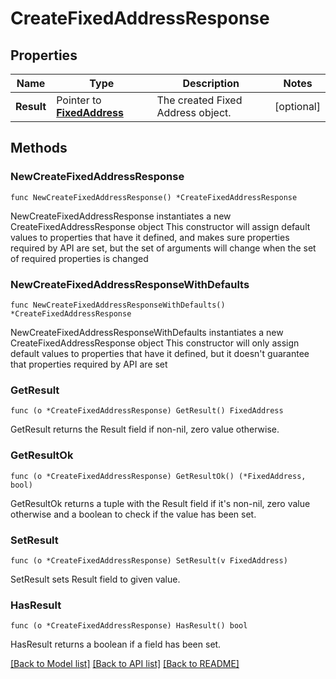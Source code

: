 # CreateFixedAddressResponse

## Properties

Name | Type | Description | Notes
------------ | ------------- | ------------- | -------------
**Result** | Pointer to [**FixedAddress**](FixedAddress.md) | The created Fixed Address object. | [optional] 

## Methods

### NewCreateFixedAddressResponse

`func NewCreateFixedAddressResponse() *CreateFixedAddressResponse`

NewCreateFixedAddressResponse instantiates a new CreateFixedAddressResponse object
This constructor will assign default values to properties that have it defined,
and makes sure properties required by API are set, but the set of arguments
will change when the set of required properties is changed

### NewCreateFixedAddressResponseWithDefaults

`func NewCreateFixedAddressResponseWithDefaults() *CreateFixedAddressResponse`

NewCreateFixedAddressResponseWithDefaults instantiates a new CreateFixedAddressResponse object
This constructor will only assign default values to properties that have it defined,
but it doesn't guarantee that properties required by API are set

### GetResult

`func (o *CreateFixedAddressResponse) GetResult() FixedAddress`

GetResult returns the Result field if non-nil, zero value otherwise.

### GetResultOk

`func (o *CreateFixedAddressResponse) GetResultOk() (*FixedAddress, bool)`

GetResultOk returns a tuple with the Result field if it's non-nil, zero value otherwise
and a boolean to check if the value has been set.

### SetResult

`func (o *CreateFixedAddressResponse) SetResult(v FixedAddress)`

SetResult sets Result field to given value.

### HasResult

`func (o *CreateFixedAddressResponse) HasResult() bool`

HasResult returns a boolean if a field has been set.


[[Back to Model list]](../README.md#documentation-for-models) [[Back to API list]](../README.md#documentation-for-api-endpoints) [[Back to README]](../README.md)


